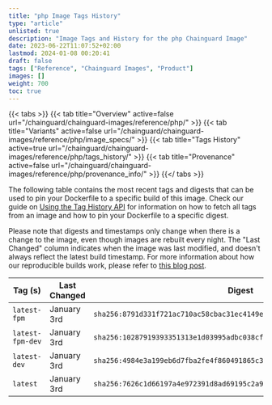 ```yaml
---
title: "php Image Tags History"
type: "article"
unlisted: true
description: "Image Tags and History for the php Chainguard Image"
date: 2023-06-22T11:07:52+02:00
lastmod: 2024-01-08 00:20:41
draft: false
tags: ["Reference", "Chainguard Images", "Product"]
images: []
weight: 700
toc: true
---
```


{{< tabs >}}
{{< tab title="Overview" active=false url="/chainguard/chainguard-images/reference/php/" >}}
{{< tab title="Variants" active=false url="/chainguard/chainguard-images/reference/php/image_specs/" >}}
{{< tab title="Tags History" active=true url="/chainguard/chainguard-images/reference/php/tags_history/" >}}
{{< tab title="Provenance" active=false url="/chainguard/chainguard-images/reference/php/provenance_info/" >}}
{{</ tabs >}}

The following table contains the most recent tags and digests that can be used to pin your Dockerfile to a specific build of this image. Check our guide on [Using the Tag History API](/chainguard/chainguard-images/using-the-tag-history-api/) for information on how to fetch all tags from an image and how to pin your Dockerfile to a specific digest.

Please note that digests and timestamps only change when there is a change to the image, even though images are rebuilt every night. The "Last Changed" column indicates when the image was last modified, and doesn't always reflect the latest build timestamp. For more information about how our reproducible builds work, please refer to [this blog post](https://www.chainguard.dev/unchained/reproducing-chainguards-reproducible-image-builds).

| Tag (s)           | Last Changed | Digest                                                                    |
|-------------------|--------------|---------------------------------------------------------------------------|
|  `latest-fpm`     | January 3rd  | `sha256:8791d331f721ac710ac58cbac31ec4149e60bf55562be62afdbbbdd54be07388` |
|  `latest-fpm-dev` | January 3rd  | `sha256:10287919393351313e1d03995adbc038cf1b3e8e822daaa5d8ad8d72f99c3378` |
|  `latest-dev`     | January 3rd  | `sha256:4984e3a199eb6d7fba2fe4f860491865c3411989feada2a230174f4e622a1859` |
|  `latest`         | January 3rd  | `sha256:7626c1d66197a4e972391d8ad69195c2a906536e1d8a9f2f274ab3fdd75a4ae5` |

